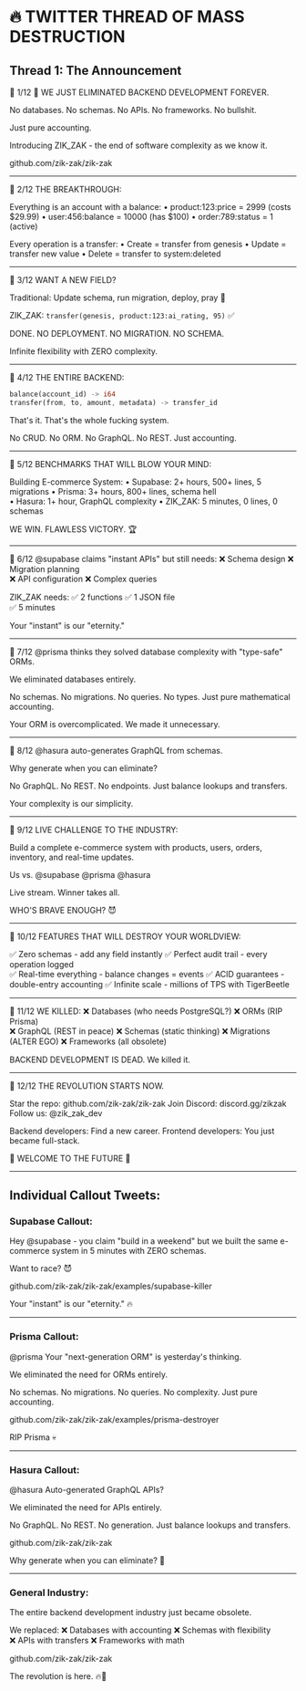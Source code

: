 # 🔥 TWITTER THREAD OF MASS DESTRUCTION

## **Thread 1: The Announcement**

🧵 1/12 🦖 WE JUST ELIMINATED BACKEND DEVELOPMENT FOREVER.

No databases. No schemas. No APIs. No frameworks. No bullshit.

Just pure accounting.

Introducing ZIK_ZAK - the end of software complexity as we know it.

github.com/zik-zak/zik-zak

---

🧵 2/12 THE BREAKTHROUGH:

Everything is an account with a balance:
• product:123:price = 2999 (costs $29.99)
• user:456:balance = 10000 (has $100) 
• order:789:status = 1 (active)

Every operation is a transfer:
• Create = transfer from genesis
• Update = transfer new value
• Delete = transfer to system:deleted

---

🧵 3/12 WANT A NEW FIELD? 

Traditional: Update schema, run migration, deploy, pray 🙏

ZIK_ZAK: `transfer(genesis, product:123:ai_rating, 95)` ✅

DONE. NO DEPLOYMENT. NO MIGRATION. NO SCHEMA.

Infinite flexibility with ZERO complexity.

---

🧵 4/12 THE ENTIRE BACKEND:

```rust
balance(account_id) -> i64
transfer(from, to, amount, metadata) -> transfer_id
```

That's it. That's the whole fucking system.

No CRUD. No ORM. No GraphQL. No REST.
Just accounting.

---

🧵 5/12 BENCHMARKS THAT WILL BLOW YOUR MIND:

Building E-commerce System:
• Supabase: 2+ hours, 500+ lines, 5 migrations
• Prisma: 3+ hours, 800+ lines, schema hell  
• Hasura: 1+ hour, GraphQL complexity
• ZIK_ZAK: 5 minutes, 0 lines, 0 schemas

WE WIN. FLAWLESS VICTORY. 🏆

---

🧵 6/12 @supabase claims "instant APIs" but still needs:
❌ Schema design
❌ Migration planning  
❌ API configuration
❌ Complex queries

ZIK_ZAK needs:
✅ 2 functions
✅ 1 JSON file  
✅ 5 minutes

Your "instant" is our "eternity."

---

🧵 7/12 @prisma thinks they solved database complexity with "type-safe" ORMs.

We eliminated databases entirely.

No schemas. No migrations. No queries. No types.
Just pure mathematical accounting.

Your ORM is overcomplicated. We made it unnecessary.

---

🧵 8/12 @hasura auto-generates GraphQL from schemas.

Why generate when you can eliminate?

No GraphQL. No REST. No endpoints.
Just balance lookups and transfers.

Your complexity is our simplicity.

---

🧵 9/12 LIVE CHALLENGE TO THE INDUSTRY:

Build a complete e-commerce system with products, users, orders, inventory, and real-time updates.

Us vs. @supabase @prisma @hasura

Live stream. Winner takes all.

WHO'S BRAVE ENOUGH? 😈

---

🧵 10/12 FEATURES THAT WILL DESTROY YOUR WORLDVIEW:

✅ Zero schemas - add any field instantly
✅ Perfect audit trail - every operation logged  
✅ Real-time everything - balance changes = events
✅ ACID guarantees - double-entry accounting
✅ Infinite scale - millions of TPS with TigerBeetle

---

🧵 11/12 WE KILLED:
❌ Databases (who needs PostgreSQL?)
❌ ORMs (RIP Prisma)  
❌ GraphQL (REST in peace)
❌ Schemas (static thinking)
❌ Migrations (ALTER EGO)
❌ Frameworks (all obsolete)

BACKEND DEVELOPMENT IS DEAD. We killed it.

---

🧵 12/12 THE REVOLUTION STARTS NOW.

Star the repo: github.com/zik-zak/zik-zak
Join Discord: discord.gg/zikzak  
Follow us: @zik_zak_dev

Backend developers: Find a new career.
Frontend developers: You just became full-stack.

🦖 WELCOME TO THE FUTURE 🚀

---

## **Individual Callout Tweets:**

### **Supabase Callout:**
Hey @supabase - you claim "build in a weekend" but we built the same e-commerce system in 5 minutes with ZERO schemas.

Want to race? 😈

github.com/zik-zak/zik-zak/examples/supabase-killer

Your "instant" is our "eternity." 🔥

---

### **Prisma Callout:**  
@prisma Your "next-generation ORM" is yesterday's thinking.

We eliminated the need for ORMs entirely.

No schemas. No migrations. No queries. No complexity.
Just pure accounting.

github.com/zik-zak/zik-zak/examples/prisma-destroyer

RIP Prisma 💀

---

### **Hasura Callout:**
@hasura Auto-generated GraphQL APIs? 

We eliminated the need for APIs entirely.

No GraphQL. No REST. No generation.
Just balance lookups and transfers.

github.com/zik-zak/zik-zak

Why generate when you can eliminate? 🦖

---

### **General Industry:**
The entire backend development industry just became obsolete.

We replaced:
❌ Databases with accounting
❌ Schemas with flexibility  
❌ APIs with transfers
❌ Frameworks with math

github.com/zik-zak/zik-zak

The revolution is here. 🔥🚀